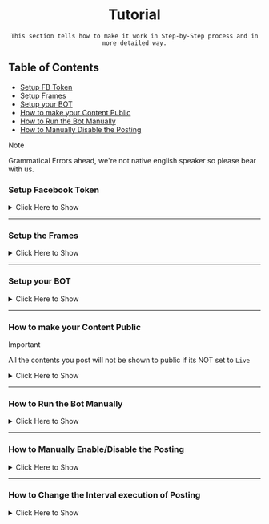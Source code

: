 <h1 align="center">Tutorial</h1>

<div align="center">

`This section tells how to make it work in Step-by-Step process and in more detailed way.`

</div>

## Table of Contents
 - [Setup FB Token](#setup-facebook-token)
 - [Setup Frames](#setup-the-frames)
 - [Setup your BOT](#setup-your-bot)
 - [How to make your Content Public](#how-to-make-your-content-public)
 - [How to Run the Bot Manually](#how-to-run-the-bot-manually)
 - [How to Manually Disable the Posting](#how-to-manually-enabledisable-the-posting)

> [!NOTE]
> Grammatical Errors ahead, we're not native english speaker so please bear with us.

### Setup Facebook Token
  <details>
  <summary>Click Here to Show</summary><p>
  
  To set up a Facebook long-lived access token, follow these steps:
  - Go to [Facebook Developer](https://developers.facebook.com/)
   - Click `My Apps`<p>
   ![Screenshot](https://user-images.githubusercontent.com/91414643/221354558-e2f22a89-33d6-4edb-9218-fb96aae7a9af.png)
   - Click `Create App`<p>
   ![Screenshot](https://user-images.githubusercontent.com/91414643/221354832-0649cfaa-2414-4530-ab5c-b0b8b732a9be.png)
   - Click `Business` and `Next`<sup><sub>(Business has more perks, than others so pick it)</sub></sup><p>
   ![image](https://user-images.githubusercontent.com/91414643/221354888-f7abb53d-7c88-4116-b89f-bda5e07e71bd.png)
  - This is very Self Explanatory, I guess you already know what to do.<p>
  ![Screenshot](https://user-images.githubusercontent.com/91414643/221354981-deb1fb14-1d64-45fa-aa91-e9b2797fe06f.png)
  - Hover through `tools` and Click `Graph Api Explorer`<p>
  ![Screenshot](https://user-images.githubusercontent.com/91414643/221355248-9e7de41c-a9c9-46d6-9b51-b4a084c3bddc.png)
  - Grant Permissions for token, Click `Add a Permission`, Then click `Events Groups Pages` click all the following
  ![Screenshot](https://user-images.githubusercontent.com/93582751/225804307-1b147266-4fc4-4b13-b35c-630ab2d70edb.png)
  > The scopes should be color `black` as the image shows, If it shows color `green` it means it's not yet applied to the token. (Repeat the proccess if the next step doesn't work)
  - Click on `User Token` and choose the page you want.<p>
  ![Screenshot](https://user-images.githubusercontent.com/91414643/221355474-107eaf3b-c9f7-4179-81cf-4cb4b58f396d.png)
  - There's gonna popup there, just give the App Permissions and Authorize it.
  - Now Click `Generate Access Token` and set the `User Token` to the page you want, then copy the Short-Lived-Token<p>
  ![Screenshot](https://user-images.githubusercontent.com/91414643/221355673-131f9bed-9828-4750-9366-2958e378bd37.png)
  - Go back to `Dashboard` Again. Then hover through `tools` and click `Access Token Debugger`<p>
  ![Screenshot](https://user-images.githubusercontent.com/91414643/221399431-f14c716f-c417-4c17-8cca-d6f8244caa19.png)
  - Insert the Token you copied earlier and Click `Extend Access Token`<p>
  ![Screenshot](https://user-images.githubusercontent.com/91414643/221356061-137ea679-5df4-4b89-aa18-0f734438d402.png)
  ![Screenshot](https://user-images.githubusercontent.com/91414643/221356085-523a326a-8c01-4124-9101-408f9bcc2dfa.png)
  - Now Copy it and Save it Somewhere<p>
  ![Screenshot](https://user-images.githubusercontent.com/91414643/221356335-470d5ab6-5d28-44fa-92fc-eb6ccddce722.png)
  
  </details>

  ---

 ### Setup the Frames
  <details>
  <summary>Click Here to Show</summary><p>

  ><sup>tip</sup> You can use a graphical interface to extract frames, [Frame Chopper](https://github.com/JavaRaf/Frame-Chopper) or follow the steps below.

  You need to use Windows PowerShell to install and use `FFMPEG`

  Before installing `FFMPEG`, we need to install Scoop, a package manager for Windows<p>
  Step 1: Open `Windows Powershell`:
  - Click the `Windows Button` (Start Menu).
  - And Search for `Windows Powershell` then Right-Click and click `Run as Administrator` 
  
  Step 2: Set the Execution Policy (First Time Only)
  - If this is your first time running remote scripts, you'll need to allow PowerShell to execute them. Run the following command to set the execution policy
  ```
  Set-ExecutionPolicy RemoteSigned -scope CurrentUser
  ```
  > If you encounter an error, re-run the command above, and then proceed with the next steps

  Step 3: Install Scoop
  - Now, install Scoop by running this command:
  > ```
  > iwr -useb get.scoop.sh | iex
  > ```

  Step 4: Install `FFMPEG` and `GIT`
  Once Scoop is installed, run the following command:
  ```
  scoop install ffmpeg git
  ```
  
  After succeeding, Now run these commands:
  ```
  md "$($env:USERPROFILE)\Desktop\frames"
  cd "$($env:USERPROFILE)\Desktop\frames"
  ```
  This folder will appear on your Desktop, And thats where you will replace your video you want to chop
  
  ![image](https://user-images.githubusercontent.com/91414643/221358390-3d1489f8-5514-4499-a4c9-50e57b7ce97d.png)

  Now chop the video by running this command:
  ```
  ffmpeg -i "video.mkv" -vf "fps=2" -fps_mode vfr -q:v 3 frame_%00d.jpg
  ```
  - `-i "video.mkv"` Specifies the input video file
  - `-vf "fps=2"` is the frames chopped per second <sup>(needed in `config.conf`)</sup>
  - `-fps_mode vfr` Ensures variable frame rate is used to match the input video
  - `-q:v 3` Defines the output image quality (lower numbers mean higher quality)
  - `frame_%00d.jpg` Specifies the output file naming pattern (e.g., frame_1.jpg, frame_2.jpg)
  
  Wait until it finished...

  > This is getting this info is deprecated, no need for you to gather it.
  > > Then, we're gonna gather the infos of Video and Make sure to Take note all the infos needed.
  > >
  > > To get the total frames of the video. <sup>(You can see this info too while chopping the frames)</sup> 
  > > ```
  > > ffprobe -v error -select_streams v:0 -count_packets -show_entries stream=nb_read_packets -of csv=p=0 video.mkv
  > > ```
  > > To get the frame rate of the video  <sup>(If you get fractions "24/1" omit "/1")</sup>
  > > ```
  > > ffprobe -v error -select_streams v:0 -show_entries stream=r_frame_rate -of default=noprint_wrappers=1:nokey=1 video.mkv
  > > ```
  
  Create your own clone of the repository. And click `Create a new Repository`, You will be redirected to create the name of your repository. And the steps of creating one should be self-explanatory.
  
  ![Screenshot](https://github.com/user-attachments/assets/f82380ed-f84c-43e8-b803-5efbeac2f726)
  
  Then now we're gonna upload the frames to GitHub.
  Open your `Windows Powershell` and Run the Command below:
  ```
  cd ..
  git clone https://github.com/{your_username_here}/{repo_name}
  ```
  > `{repo_name}` stands for the name of your repo you created for this template.
  
  Now, Run this command:
  ```
  cd {repo_name}
  Copy-Item -Path "$($env:USERPROFILE)\Desktop\frames\frame_*.jpg" -Destination frames -Recurse
  git init
  git add .
  git commit -m "frames, update"
  ```
  Provide your Git Infos, Must be the same as your username and email <sup>(it will not display it on public)</sup>:
  ```
  git config --global user.name "<your-username>"
  git config --global user.email <your-email@gmail.com>
  ```
  
 Now get your GitHub token, refer to [this](https://docs.github.com/en/enterprise-server@3.4/authentication/keeping-your-account-and-data-secure/creating-a-personal-access-token) tutorial...
  
  - And finally, Push the changes to the repository:
  ```
  git remote set-url origin https://{your_username}:{your_token_here}@github.com/{your_username}/{repo_name}
  git push origin master
  ```

  </details>
  
  ---
  
  ### Setup your BOT
  
  <details>
  <summary>Click Here to Show</summary><p>
  
  - Add subtitle file <sup>(only supported **\*.ass/\*.ssa, \*.srt** subtitles)</sup>
  - Insert all the infos needed in `config.conf` file.
  https://github.com/fearocanity/ebtrfio-template/blob/039f6e9cf9f89356b7b8bd60b074f36a6ef9d8d4/config.conf#L4-L8
  
  
  <!-- ![Screenshot](https://user-images.githubusercontent.com/93582751/225806519-3b563df1-68f0-485c-9579-61dde2a74a4f.png) -->
  - And push it to master.
  
  We need to setup our repo secret variables too...
  
  - To setup it, first go to `Settings` on your GitHub Repo.<p>
  ![image](https://user-images.githubusercontent.com/91414643/221394421-9863b584-2a31-4faf-a7c0-a4913d68db52.png)
  - Under the `Secrets and Variables` section, Click `Actions`<p>
  ![Screenshot](https://user-images.githubusercontent.com/91414643/221394588-b88183ce-de54-461e-bc49-031891e5f84c.png)
  - Then click `New Repository Secret`<p>
  ![Screenshot](https://user-images.githubusercontent.com/91414643/221394694-c07449b0-c76e-44e1-94c0-fc3043090640.png)
  
  - The name must be `TOK_FB`, And Paste your Long-Live Facebook you save earlier, Then click `Add Secret`.<p>
  ![Screenshot](https://user-images.githubusercontent.com/91414643/221394973-d17f410b-f12a-47c4-bde2-6cb62f002f15.png)
    - (Optional) You can add the GIF token too by creating again, and it is named `TOK_GIF`<p>
  
  
  </details>
  
  ---
  
  ### How to make your Content Public
  
  > [!IMPORTANT]
  > All the contents you post will not be shown to public if its NOT set to `Live`
  
  <details>
  <summary>Click Here to Show</summary><p>
  
  - Go to `Settings` > `Basic`<p>
  ![Screenshot](https://github.com/fearocanity/ebtrfio-template/assets/91414643/d4a426a9-bfdb-41d9-a02a-b2888f712369)
  
  - And Change your `Privacy Policy URL` to `https://google.com`, Then click `Save Changes` at the bottom of the page.<p>
  ![Screenshot](https://github.com/fearocanity/ebtrfio-template/assets/91414643/36ce8bbc-f558-4530-ae32-b2e3fb0765b6)
  ![Screenshot](https://github.com/fearocanity/ebtrfio-template/assets/91414643/303607a9-770c-47cf-9194-75a3e13bc7fd)

  - Then go back to the `Dashboard` and Switch your Transparency from Development to Live<p>
  ![Screenshot](https://github.com/fearocanity/ebtrfio-template/assets/91414643/00d46954-a38c-4249-9264-3265ea9f3d83)
    
  </details>
  
  ---
  
  ### How to Run the Bot Manually
  <details>
  <summary>Click Here to Show</summary><p>
  
  - Click on `Actions`<p>
  ![image](https://user-images.githubusercontent.com/91414643/221397334-bc392a43-4957-48d7-b001-abb1f9e0ba36.png)
  - Click on `Trigger`, And click `Run Workflow`<p>
  ![Screenshot](https://user-images.githubusercontent.com/91414643/221397447-13ec2f97-6830-4600-87a1-390f7f473d5b.png)
  
   > We prefer not doing this *(The BOT is already running)*, because it will cause to run the workflow twice when the automatic run was executed. it'll cause duplication. Instead do [Manually Disable Workflow](#how-to-manually-enabledisable-the-posting). Make sure you know what you're doing. *(This is helpful if you want to run the posting after you enable the workflow)*

  </details>
  
  ---
  
  ### How to Manually Enable/Disable the Posting
  <details>
  <summary>Click Here to Show</summary><p>
  
  - Click on `Actions`<p>
  ![image](https://user-images.githubusercontent.com/91414643/221397334-bc392a43-4957-48d7-b001-abb1f9e0ba36.png)
  - Click on `Trigger`, and click the three dots `···`. Then finally, click on `Disable Workflow`<p>
  ![Screenshot](https://user-images.githubusercontent.com/91414643/221398101-a13b6416-dbb9-4cfa-bb34-3a95b330f210.png)
    
  > Enabling it pretty much the same procedure, It will appear the enable button at the top.
  </details>

  ---
  
  ### How to Change the Interval execution of Posting

  <details>
  <summary>Click Here to Show</summary><p>

  - Firstly, go to `.github/workflows/process.yml`
  ![Screenshot](https://github.com/fearocanity/ebtrfio-template/assets/91414643/77fd6f00-c350-4a68-bfdc-40ff8d3c8658)

  - And change the cron syntax `0 */2 * * *`, this cron syntax stands for `every 2 hrs`, so you can just change the `2` based on your likings. Or you can make your own cron [here](https://crontab.guru/).

  > <sub><img src="https://upload.wikimedia.org/wikipedia/commons/6/61/ANSI_Caution_Header_-_1998.svg" height="16" style="border-radius: 12%"></sub>: 
  > Make sure you know what you're doing, This might cause duplications and errors on posting. And before you adjust it, make sure the product of `fph` and `mins` mustn't exceed to the number of hours you set on cron.
>  Assume you have `fph=50` and `mins=5`, so the product of it is: `50 * 5 = 250`, then divide it with 60 to know the number of hours: `250 / 60 = 4.16 hrs`


  </details>
